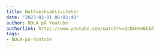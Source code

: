 ```yaml
---
title: Nettverksaktiviteter
date: "2023-02-01 06:03:40"
author: NDLA på Youtube
authorlink: https://www.youtube.com/watch?v=ZcDkKmU6CEA
tags:
- NDLA-pa-Youtube
---
```


